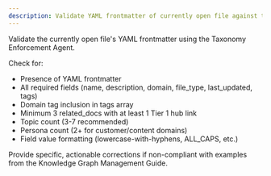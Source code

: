 ```yaml
---
description: Validate YAML frontmatter of currently open file against taxonomy standards
---
```


Validate the currently open file's YAML frontmatter using the Taxonomy Enforcement Agent.

Check for:
- Presence of YAML frontmatter
- All required fields (name, description, domain, file_type, last_updated, tags)
- Domain tag inclusion in tags array
- Minimum 3 related_docs with at least 1 Tier 1 hub link
- Topic count (3-7 recommended)
- Persona count (2+ for customer/content domains)
- Field value formatting (lowercase-with-hyphens, ALL_CAPS, etc.)

Provide specific, actionable corrections if non-compliant with examples from the Knowledge Graph Management Guide.
